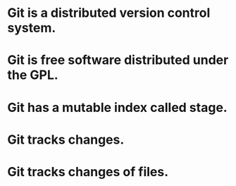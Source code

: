 # Git is a distributed version control system.
# Git is free software distributed under the GPL.
# Git has a mutable index called stage.
# Git tracks changes.
# Git tracks changes of files.
